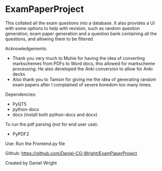 # ExamPaperProject
This collated all the exam questions into a database.
It also provides a UI with some options to help with revision, such as random question generation, exam paper generation
and a question bank containing all the questions, and allowing them to be filtered.

Acknowledgements:
- Thank you very much to Muhie for having the idea of converting markschemes from PDFs to Word docs, this allowed for markscheme processing.
He also developed the Anki conversion to allow for Anki decks
- Also thank you to Tamsin for giving me the idea of generating random exam papers after I complained of severe boredom too many times.

Dependencies:
- PyQT5
- python-docx
- docx (install both python-docx and docx)

To run the pdf parsing (not for end user use):
- PyPDF2

Use:
Run the Frontend.py file

Github:
https://github.com/Daniel-CG-Wright/ExamPaperProject

Created by Daniel Wright
